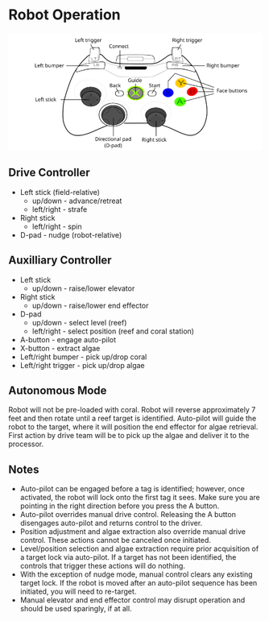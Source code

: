 # Robot Operation
<img src="360_controller.png" width="660px"/>

## Drive Controller
* Left stick (field-relative)
  * up/down - advance/retreat
  * left/right - strafe
* Right stick
  * left/right - spin
* D-pad - nudge (robot-relative)

## Auxilliary Controller
* Left stick
  * up/down - raise/lower elevator
* Right stick
  * up/down - raise/lower end effector
* D-pad
  * up/down - select level (reef)
  * left/right - select position (reef and coral station)
* A-button - engage auto-pilot
* X-button - extract algae
* Left/right bumper - pick up/drop coral 
* Left/right trigger - pick up/drop algae

## Autonomous Mode
Robot will not be pre-loaded with coral. Robot will reverse approximately 7 feet and then rotate until a reef target is identified. Auto-pilot will guide the robot to the target, where it will position the end effector for algae retrieval. First action by drive team will be to pick up the algae and deliver it to the processor.

## Notes
* Auto-pilot can be engaged before a tag is identified; however, once activated, the robot will lock onto the first tag it sees. Make sure you are pointing in the right direction before you press the A button.
* Auto-pilot overrides manual drive control. Releasing the A button disengages auto-pilot and returns control to the driver.
* Position adjustment and algae extraction also override manual drive control. These actions cannot be canceled once initiated.
* Level/position selection and algae extraction require prior acquisition of a target lock via auto-pilot. If a target has not been identified, the controls that trigger these actions will do nothing.
* With the exception of nudge mode, manual control clears any existing target lock. If the robot is moved after an auto-pilot sequence has been initiated, you will need to re-target.
* Manual elevator and end effector control may disrupt operation and should be used sparingly, if at all.
